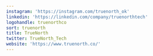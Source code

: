 ```yaml
---
instagram: 'https://instagram.com/truenorth_ok'
linkedin: 'https://linkedin.com/company/truenorthtech'
logohandle: truenorthco
sort: truenorth
title: TrueNorth
twitter: TrueNorth_Tech
website: 'https://www.truenorth.co/'
---
```

